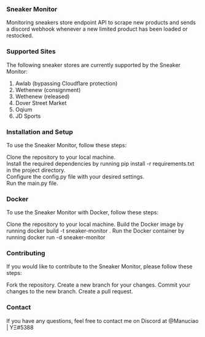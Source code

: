 ### Sneaker Monitor
Monitoring sneakers store endpoint API to scrape new products and sends a discord webhook whenever a new limited product has been loaded or restocked.

### Supported Sites
The following sneaker stores are currently supported by the Sneaker Monitor:

1. Awlab (bypassing Cloudflare protection) 
2. Wethenew (consignment)
3. Wethenew (released)
4. Dover Street Market
5. Oqium
6. JD Sports

### Installation and Setup
To use the Sneaker Monitor, follow these steps:

Clone the repository to your local machine.\
Install the required dependencies by running pip install -r requirements.txt in the project directory.\
Configure the config.py file with your desired settings.\
Run the main.py file.

### Docker
To use the Sneaker Monitor with Docker, follow these steps:

Clone the repository to your local machine.
Build the Docker image by running docker build -t sneaker-monitor .
Run the Docker container by running docker run -d sneaker-monitor

### Contributing
If you would like to contribute to the Sneaker Monitor, please follow these steps:

Fork the repository.
Create a new branch for your changes.
Commit your changes to the new branch.
Create a pull request.

### Contact
If you have any questions, feel free to contact me on Discord at @Manuciao | YΞ#5388
